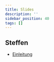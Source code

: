 ```yaml
---
title: Slides
description: ''
sidebar_position: 40
tags: []
---
```


## Steffen
- [Einleitung](/slides/steffen/intro)

